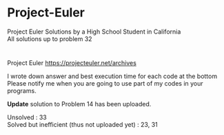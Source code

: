 # Project-Euler
Project Euler Solutions by a High School Student in California  
All solutions up to problem 32  
#  
  
Project Euler https://projecteuler.net/archives  
  
I wrote down answer and best execution time for each code at the bottom  
Please notify me when you are going to use part of my codes in your programs.  
  
**Update** solution to Problem 14 has been uploaded.  

Unsolved : 33  
Solved but inefficient (thus not uploaded yet) : 23, 31
